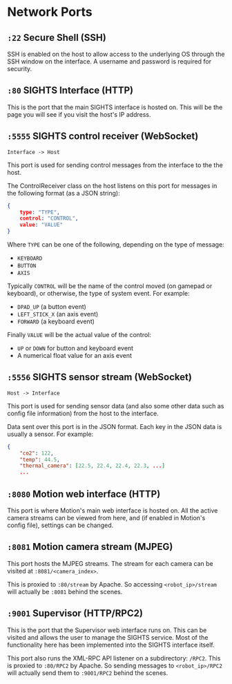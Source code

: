# Network Ports

## `:22` Secure Shell (SSH)

SSH is enabled on the host to allow access to the underlying OS through the SSH window on the interface. A username and password is required for security.

## `:80` SIGHTS Interface (HTTP)

This is the port that the main SIGHTS interface is hosted on. This will be the page you will see if you visit the host's IP address.

## `:5555` SIGHTS control receiver (WebSocket)

`Interface -> Host`

This port is used for sending control messages from the interface to the the host.

The ControlReceiver class on the host listens on this port for messages in the following format (as a JSON string):

```json
{
    type: "TYPE",
    control: "CONTROL",
    value: "VALUE"
}
```

Where `TYPE` can be one of the following, depending on the type of message:

- `KEYBOARD`
- `BUTTON`
- `AXIS`

Typically `CONTROL` will be the name of the control moved (on gamepad or keyboard), or otherwise, the type of system event. For example:

- `DPAD_UP` (a button event)
- `LEFT_STICK_X` (an axis event)
- `FORWARD` (a keyboard event)

Finally `VALUE` will be the actual value of the control:

- `UP` or `DOWN` for button and keyboard event
- A numerical float value for an axis event

## `:5556` SIGHTS sensor stream (WebSocket)

`Host -> Interface`

This port is used for sending sensor data (and also some other data such as config file information) from the host to the interface.

Data sent over this port is in the JSON format. Each key in the JSON data is usually a sensor. For example:

```json
{
    "co2": 122,
    "temp": 44.5,
    "thermal_camera": [22.5, 22.4, 22.4, 22.3, ...]
    ...
```

## `:8080` Motion web interface (HTTP)

This port is where Motion's main web interface is hosted on. All the active camera streams can be viewed from here, and (if enabled in Motion's config file), settings can be changed.

## `:8081` Motion camera stream (MJPEG)

This port hosts the MJPEG streams. The stream for each camera can be visited at `:8081/<camera_index>`.

This is proxied to `:80/stream` by Apache. So accessing `<robot_ip>/stream` will actually be `:8081` behind the scenes.

## `:9001` Supervisor (HTTP/RPC2)

This is the port that the Supervisor web interface runs on. This can be visited and allows the user to manage the SIGHTS service. Most of the functionality here has been implemented into the SIGHTS interface itself.

This port also runs the XML-RPC API listener on a subdirectory: `/RPC2`. This is proxied to `:80/RPC2` by Apache. So sending messages to `<robot_ip>/RPC2` will actually send them to `:9001/RPC2` behind the scenes.

